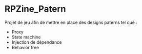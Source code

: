 # RPZine_Patern

Projet de jeu afin de mettre en place des designs paterns tel que :
- Proxy
- State machine
- Injection de dépendance
- Behavior tree
